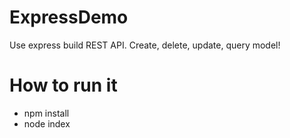 # ExpressDemo
Use express build REST API. Create, delete, update, query model!

# How to run it 
* npm install
* node index
